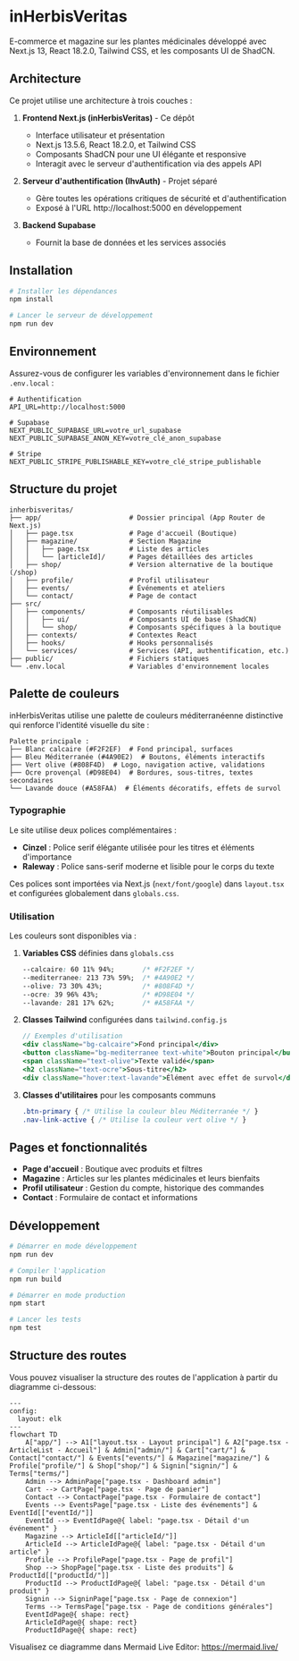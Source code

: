# inHerbisVeritas

E-commerce et magazine sur les plantes médicinales développé avec Next.js 13, React 18.2.0, Tailwind CSS, et les composants UI de ShadCN.

## Architecture

Ce projet utilise une architecture à trois couches :

1. **Frontend Next.js (inHerbisVeritas)** - Ce dépôt
   - Interface utilisateur et présentation
   - Next.js 13.5.6, React 18.2.0, et Tailwind CSS
   - Composants ShadCN pour une UI élégante et responsive
   - Interagit avec le serveur d'authentification via des appels API

2. **Serveur d'authentification (IhvAuth)** - Projet séparé
   - Gère toutes les opérations critiques de sécurité et d'authentification
   - Exposé à l'URL http://localhost:5000 en développement

3. **Backend Supabase**
   - Fournit la base de données et les services associés

## Installation

```bash
# Installer les dépendances
npm install

# Lancer le serveur de développement
npm run dev
```

## Environnement

Assurez-vous de configurer les variables d'environnement dans le fichier `.env.local` :

```
# Authentification
API_URL=http://localhost:5000

# Supabase
NEXT_PUBLIC_SUPABASE_URL=votre_url_supabase
NEXT_PUBLIC_SUPABASE_ANON_KEY=votre_clé_anon_supabase

# Stripe
NEXT_PUBLIC_STRIPE_PUBLISHABLE_KEY=votre_clé_stripe_publishable
```

## Structure du projet

```
inherbisveritas/
├── app/                      # Dossier principal (App Router de Next.js)
│   ├── page.tsx              # Page d'accueil (Boutique)
│   ├── magazine/             # Section Magazine
│   │   ├── page.tsx          # Liste des articles
│   │   └── [articleId]/      # Pages détaillées des articles
│   ├── shop/                 # Version alternative de la boutique (/shop)
│   ├── profile/              # Profil utilisateur
│   ├── events/               # Événements et ateliers
│   └── contact/              # Page de contact
├── src/
│   ├── components/           # Composants réutilisables
│   │   ├── ui/               # Composants UI de base (ShadCN)
│   │   └── shop/             # Composants spécifiques à la boutique
│   ├── contexts/             # Contextes React
│   ├── hooks/                # Hooks personnalisés
│   └── services/             # Services (API, authentification, etc.)
├── public/                   # Fichiers statiques
└── .env.local                # Variables d'environnement locales
```

## Palette de couleurs

inHerbisVeritas utilise une palette de couleurs méditerranéenne distinctive qui renforce l'identité visuelle du site :

```
Palette principale :
├── Blanc calcaire (#F2F2EF)  # Fond principal, surfaces
├── Bleu Méditerranée (#4A90E2)  # Boutons, éléments interactifs
├── Vert olive (#808F4D)  # Logo, navigation active, validations
├── Ocre provençal (#D98E04)  # Bordures, sous-titres, textes secondaires
└── Lavande douce (#A58FAA)  # Éléments décoratifs, effets de survol
```

### Typographie

Le site utilise deux polices complémentaires :
- **Cinzel** : Police serif élégante utilisée pour les titres et éléments d'importance
- **Raleway** : Police sans-serif moderne et lisible pour le corps du texte

Ces polices sont importées via Next.js (`next/font/google`) dans `layout.tsx` et configurées globalement dans `globals.css`.

### Utilisation

Les couleurs sont disponibles via :

1. **Variables CSS** définies dans `globals.css`
   ```css
   --calcaire: 60 11% 94%;       /* #F2F2EF */
   --mediterranee: 213 73% 59%;  /* #4A90E2 */
   --olive: 73 30% 43%;          /* #808F4D */
   --ocre: 39 96% 43%;           /* #D98E04 */
   --lavande: 281 17% 62%;       /* #A58FAA */
   ```

2. **Classes Tailwind** configurées dans `tailwind.config.js`
   ```jsx
   // Exemples d'utilisation
   <div className="bg-calcaire">Fond principal</div>
   <button className="bg-mediterranee text-white">Bouton principal</button>
   <span className="text-olive">Texte validé</span>
   <h2 className="text-ocre">Sous-titre</h2>
   <div className="hover:text-lavande">Élément avec effet de survol</div>
   ```

3. **Classes d'utilitaires** pour les composants communs
   ```css
   .btn-primary { /* Utilise la couleur bleu Méditerranée */ }
   .nav-link-active { /* Utilise la couleur vert olive */ }
   ```

## Pages et fonctionnalités

- **Page d'accueil** : Boutique avec produits et filtres
- **Magazine** : Articles sur les plantes médicinales et leurs bienfaits
- **Profil utilisateur** : Gestion du compte, historique des commandes
- **Contact** : Formulaire de contact et informations

## Développement

```bash
# Démarrer en mode développement
npm run dev

# Compiler l'application
npm run build

# Démarrer en mode production
npm start

# Lancer les tests
npm test
```

## Structure des routes

Vous pouvez visualiser la structure des routes de l'application à partir du diagramme ci-dessous:

```mermaid
---
config:
  layout: elk
---
flowchart TD
    A["app/"] --> A1["layout.tsx - Layout principal"] & A2["page.tsx - ArticleList - Accueil"] & Admin["admin/"] & Cart["cart/"] & Contact["contact/"] & Events["events/"] & Magazine["magazine/"] & Profile["profile/"] & Shop["shop/"] & Signin["signin/"] & Terms["terms/"]
    Admin --> AdminPage["page.tsx - Dashboard admin"]
    Cart --> CartPage["page.tsx - Page de panier"]
    Contact --> ContactPage["page.tsx - Formulaire de contact"]
    Events --> EventsPage["page.tsx - Liste des événements"] & EventId[["eventId/"]]
    EventId --> EventIdPage@{ label: "page.tsx - Détail d'un événement" }
    Magazine --> ArticleId[["articleId/"]]
    ArticleId --> ArticleIdPage@{ label: "page.tsx - Détail d'un article" }
    Profile --> ProfilePage["page.tsx - Page de profil"]
    Shop --> ShopPage["page.tsx - Liste des produits"] & ProductId[["productId/"]]
    ProductId --> ProductIdPage@{ label: "page.tsx - Détail d'un produit" }
    Signin --> SigninPage["page.tsx - Page de connexion"]
    Terms --> TermsPage["page.tsx - Page de conditions générales"]
    EventIdPage@{ shape: rect}
    ArticleIdPage@{ shape: rect}
    ProductIdPage@{ shape: rect}
```

Visualisez ce diagramme dans Mermaid Live Editor: https://mermaid.live/
